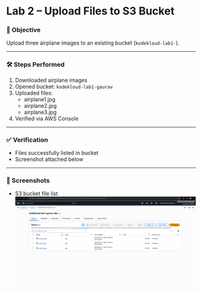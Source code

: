 # Lab 2 – Upload Files to S3 Bucket

### 🎯 Objective
Upload three airplane images to an existing bucket (`kodekloud-lab1-`).

---

### 🛠️ Steps Performed
1. Downloaded airplane images
2. Opened bucket: `kodekloud-lab1-gaurav`
3. Uploaded files:
   - airplane1.jpg
   - airplane2.jpg
   - airplane3.jpg
4. Verified via AWS Console

---

### ✅ Verification
- Files successfully listed in bucket
- Screenshot attached below

---

### 📸 Screenshots
- S3 bucket file list
  ![S3 Bucket Files](screenshot-s3-airplanes.png)
